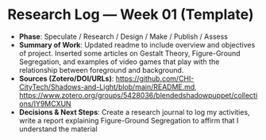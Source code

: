 # Research Log — Week 01 (Template)

- **Phase**: Speculate / Research / Design / Make / Publish / Assess
- **Summary of Work**: Updated readme to include overview and objectives of project. Inserted some articles on Gestalt Theory, Figure-Ground Segregation, and examples of video games that play with the relationship between foreground and background.
- **Sources (Zotero/DOI/URLs)**: https://github.com/CHI-CityTech/Shadows-and-Light/blob/main/README.md, https://www.zotero.org/groups/5428036/blendedshadowpuppet/collections/IY9MCXUN
- **Decisions & Next Steps**: Create a research journal to log my activities, write a report explaining Figure-Ground Segregation to affirm that I understand the material
